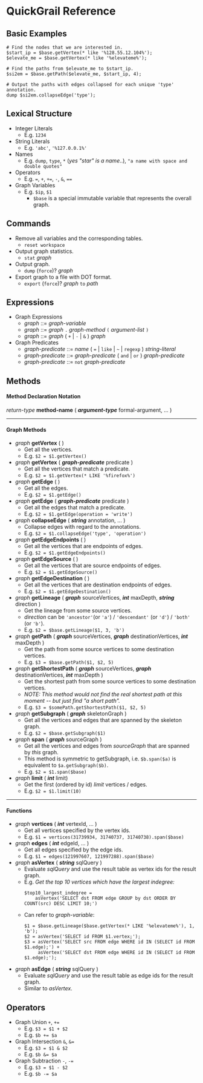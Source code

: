 # QuickGrail Reference

## Basic Examples
```
# Find the nodes that we are interested in.
$start_ip = $base.getVertex(* like '%128.55.12.104%');
$elevate_me = $base.getVertex(* like '%elevateme%');

# Find the paths from $elevate_me to $start_ip.
$si2em = $base.getPath($elevate_me, $start_ip, 4);

# Output the paths with edges collapsed for each unique 'type' annotation.
dump $si2em.collapseEdge('type');
```

## Lexical Structure
* Integer Literals
  * E.g. `1234`
* String Literals
  * E.g. `'abc'`, `'%127.0.0.1%'`
* Names
  * E.g. `dump`, `type`, `*` (_yes "star" is a name_..), `"a name with space and double quotes"`
* Operators
  * E.g. `=`, `+`, `+=`, `-`, `&`, `==`
* Graph Variables
  * E.g. `$ip`, `$1`
    * `$base` is a special immutable variable that represents the overall graph.

## Commands
* Remove all variables and the corresponding tables.
  * `reset workspace`
* Output graph statistics.
  * `stat` _graph_
* Output graph.
  * `dump` (`force`)? _graph_
* Export graph to a file with DOT format.
  * `export` (`force`)? _graph_ `to` _path_

## Expressions
* Graph Expressions
  * _graph_ ::= _graph-variable_
  * _graph_ ::= _graph_ `.` _graph-method_ `(` _argument-list_ `)`
  * _graph_ ::= _graph_ ( `+` | `-` | `&` ) _graph_
* Graph Predicates
  * _graph-predicate_ ::= _name_ ( `=` | `like` | `~` | `regexp` ) _string-literal_
  * _graph-predicate_ ::= _graph-predicate_ ( `and` | `or` ) _graph-predicate_
  * _graph-predicate_ ::= `not` _graph-predicate_


## Methods
#### Method Declaration Notation

_return-type_ **method-name** ( **_argument-type_** formal-argument, ... )

---

#### Graph Methods
* _graph_ **getVertex** ( )
  * Get all the vertices.
  * E.g. `$2 = $1.getVertex()`
* _graph_ **getVertex** ( **_graph-predicate_** predicate )
  * Get all the vertices that match a predicate.
  * E.g. `$2 = $1.getVertex(* LIKE '%firefox%')`
* _graph_ **getEdge** ( )
  * Get all the edges.
  * E.g. `$2 = $1.getEdge()`
* _graph_ **getEdge** ( **_graph-predicate_** predicate )
  * Get all the edges that match a predicate.
  * E.g. `$2 = $1.getEdge(operation = 'write')`
* _graph_ **collapseEdge** ( **_string_** annotation, ... )
  * Collapse edges with regard to the annotations.
  * E.g. `$2 = $1.collapseEdge('type', 'operation')`
* _graph_ **getEdgeEndpoints** ( )
  * Get all the vertices that are endpoints of edges.
  * E.g. `$2 = $1.getEdgeEndpoints()`
* _graph_ **getEdgeSource** ( )
  * Get all the vertices that are source endpoints of edges.
  * E.g. `$2 = $1.getEdgeSource()`
* _graph_ **getEdgeDestination** ( )
  * Get all the vertices that are destination endpoints of edges.
  * E.g. `$2 = $1.getEdgeDestination()`
* _graph_ **getLineage** ( **_graph_** sourceVertices, **_int_** maxDepth, **_string_** direction )
  * Get the lineage from some source vertices.
  * _direction_ can be `'ancestor'`(or `'a'`) / `'descendant'` (or `'d'`) / `'both'` (or `'b'`).
  * E.g. `$2 = $base.getLineage($1, 3, 'b')`
* _graph_ **getPath** ( **_graph_** sourceVertices, **_graph_** destinationVertices, **_int_** maxDepth )
  * Get the path from some source vertices to some destination vertices.
  * E.g. `$3 = $base.getPath($1, $2, 5)`
* _graph_ **getShortestPath** ( **_graph_** sourceVertices, **_graph_** destinationVertices, **_int_** maxDepth )
  * Get the shortest path from some source vertices to some destination vertices.
  * _NOTE: This method would not find the real shortest path at this moment -- but just find "a short path"._
  * E.g. `$3 = $somePath.getShortestPath($1, $2, 5)`
* _graph_ **getSubgraph** ( **_graph_** skeletonGraph )
  * Get all the vertices and edges that are spanned by the skeleton graph.
  * E.g. `$2 = $base.getSubgraph($1)`
* _graph_ **span** ( **_graph_** sourceGraph )
  * Get all the vertices and edges from _sourceGraph_ that are spanned by _this_ graph.
  * This method is symmetric to getSubgraph, i.e. `$b.span($a)` is equivalent to `$a.getSubgraph($b)`.
  * E.g. `$2 = $1.span($base)`
* _graph_ **limit** ( **_int_** limit)
  * Get the first (ordered by id) _limit_ vertices / edges.
  * E.g. `$2 = $1.limit(10)`
---
#### Functions
* _graph_ **vertices** ( **_int_** vertexId, ... )
  * Get all vertices specified by the vertex ids.
  * E.g. `$1 = vertices(31739934, 31740737, 31740738).span($base)`
* _graph_ **edges** ( **_int_** edgeId, ... )
  * Get all edges specified by the edge ids.
  * E.g. `$1 = edges(121997607, 121997288).span($base)`
* _graph_ **asVertex** ( **_string_** sqlQuery )
  * Evaluate _sqlQuery_ and use the result table as vertex ids for the result graph.
  * E.g. _Get the top 10 vertices which have the largest indegree:_
    ```
    $top10_largest_indegree =
        asVertex('SELECT dst FROM edge GROUP by dst ORDER BY COUNT(src) DESC LIMIT 10;')
    ```
  * Can refer to _graph-variable_:
    ```
    $1 = $base.getLineage($base.getVertex(* LIKE '%elevateme%'), 1, 'b');
    $2 = asVertex('SELECT id FROM $1.vertex;');
    $3 = asVertex('SELECT src FROM edge WHERE id IN (SELECT id FROM $1.edge);') +
         asVertex('SELECT dst FROM edge WHERE id IN (SELECT id FROM $1.edge);');
    ```
* _graph_ **asEdge** ( **_string_** sqlQuery )
  * Evaluate _sqlQuery_ and use the result table as edge ids for the result graph.
  * Similar to _asVertex_.

## Operators
* Graph Union `+`, `+=`
  * E.g. `$3 = $1 + $2`
  * E.g. `$b += $a`
* Graph Intersection `&`, `&=`
  * E.g. `$3 = $1 & $2`
  * E.g. `$b &= $a`
* Graph Subtraction `-`, `-=`
  * E.g. `$3 = $1 - $2`
  * E.g. `$b -= $a`
